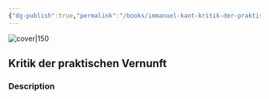 ```yaml
---
{"dg-publish":true,"permalink":"/books/immanuel-kant-kritik-der-praktischen-vernunft/","title":"\"Kritik der praktischen Vernunft\"","tags":["non-fiction","philosophy","classic"]}
---
```




![cover|150](http://books.google.com/books/content?id=u2INAQAAIAAJ&printsec=frontcover&img=1&zoom=1&source=gbs_api)

## Kritik der praktischen Vernunft

### Description


```